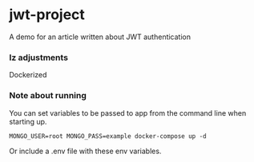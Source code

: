 # jwt-project
A demo for an article written about JWT authentication


### Iz adjustments

Dockerized

### Note about running

You can set variables to be passed to app from the command line when starting up.

`MONGO_USER=root MONGO_PASS=example docker-compose up -d`

Or include a .env file with these env variables.


